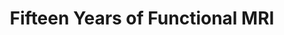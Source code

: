 ---
title: "Fifteen Years of Functional MRI"
project_id: 
conference_id: ""
presenters:
   - peter_bandettini
summary: "<p>Nicola Tesla Lecture, Mind and Brain V, Dubrovnik, Croatia</p>"
file: /assets/presentations/T195.ppt
filename: T195.ppt
layout: presentation
---